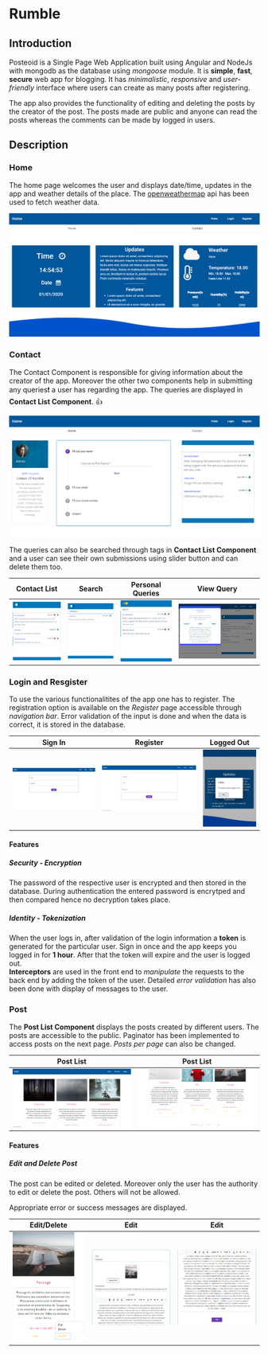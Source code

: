 # Rumble

## Introduction

Posteoid is a Single Page Web Application built using Angular and NodeJs with mongodb as the database using _mongoose_ module. It is **simple**, **fast**, **secure** web app for blogging. It has _minimalistic_, _responsive_ and _user-friendly_ interface where users can create as many posts after registering. 

The app also provides the functionality of editing and deleting the posts by the creator of the post. The posts made are public and anyone can read the posts whereas the comments can be made by logged in users. 

## Description

### Home

The home page welcomes the user and displays date/time, updates in the app and weather details of the place. The [openweathermap](https://openweathermap.org/api) api has been used to fetch weather data.

![Home](./readme_images/home_page.png)

### Contact

The Contact Component is responsible for giving information about the creator of the app. Moreover the other two components help in submitting any queries:exclamation: a user has regarding the app. The queries are displayed in **Contact List Component**. :+1:

![Home](./readme_images/contact_component.png)

The queries can also be searched through tags in **Contact List Component** and a user can see their own submissions using slider button and can delete them too.  

Contact List            |  Search            |  Personal Queries            |  View Query
:-------------------------:|:-------------------------:|:-------------------------:|:-------------------------:
![Contact](./readme_images/contact_list1.png)  |  ![Contact](./readme_images/contact_list2.png)  |  ![Contact](./readme_images/contact_list3.png)  |  ![Contact](./readme_images/contact_list4.png)

### Login and Resgister

To use the various functionalitites of the app one has to register. The registration option is available on the *Register* page accessible through _navigation bar_. Error validation of the input is done and when the data is correct, it is stored in the database.

Sign In           |  Register           |  Logged Out            
:-------------------------:|:-------------------------:|:-------------------------:
![Sign In](./readme_images/sign_in.png)  |  ![Register](./readme_images/register.png)  |  ![Logged Out](./readme_images/log_out.png)

#### Features

##### Security - Encryption

The password of the respective user is encrypted and then stored in the database. During authentication the entered password is encrytped and then compared hence no decryption takes place.

##### Identity - Tokenization

When the user logs in, after validation of the login information a **token** is generated for the particular user. Sign in once and the app keeps you logged in for **1 hour**. After that the token will expire and the user is logged out.  
**Interceptors** are used in the front end to _manipulate_ the requests to the back end by adding the token of the user. Detailed _error validation_ has also been done with display of messages to the user.

### Post

The **Post List Component** displays the posts created by different users. The posts are accessible to the public. Paginator has been implemented to access posts on the next page. _Posts per page_ can also be changed.

Post List          |  Post List                       
:-------------------------:|:-------------------------:
![Post List](./readme_images/post_list1.png)  |  ![Post List](./readme_images/post_list2.png)

#### Features

##### Edit and Delete Post

The post can be edited or deleted. Moreover only the user has the authority to edit or delete the post. Others will not be allowed. 

Appropriate error or success messages are displayed.

Edit/Delete           |  Edit           |  Edit            
:-------------------------:|:-------------------------:|:-------------------------:
![Sign In](./readme_images/edit_delete.png)  |  ![Register](./readme_images/edit1.png)  |  ![Logged Out](./readme_images/edit2.png)